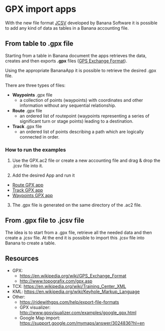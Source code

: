 # GPX import apps

With the new file format [JCSV](https://doc8.banana.ch/en/node/8400) developed by Banana Software it is possible to add any kind of data as tables in a Banana accounting file.

## From table to .gpx file
Starting from a table in Banana document the apps retrieves the data, creates and then exports **.gpx** files ([GPS Exchange Format](https://en.wikipedia.org/wiki/GPS_Exchange_Format)).

Using the appropriate BananaApp it is possible to retrieve the desired .gpx file.

There are three types of files:

 * **Waypoints** .gpx file
 	* a collection of points (waypoints) with coordinates and other information without any sequential relationship. 
 * **Route** .gpx file
 	* an ordered list of routepoint (waypoints representing a series of significant turn or stage points) leading to a destination.
 * **Track** .gpx file
 	* an ordered list of points describing a path which are logically connected in order.

### How to run the examples
1) Use the GPX.ac2 file or create a new accounting file and drag & drop the .jcsv file into it.

2) Add the desired App and run it
* [Route GPX app](https://raw.githubusercontent.com/BananaAccounting/General/master/ImportApps/GPX/from_table_to_gpx_file/Route/route_gpx.js)
* [Track GPX app](https://raw.githubusercontent.com/BananaAccounting/General/master/ImportApps/GPX/from_table_to_gpx_file/Route/track_gpx.js)
* [Waypoints GPX app](https://raw.githubusercontent.com/BananaAccounting/General/master/ImportApps/GPX/from_table_to_gpx_file/Route/waypoints_gpx.js)

3) The .gpx file is generated on the same directory of the .ac2 file.

## From .gpx file to .jcsv file
The idea is to start from a .gpx file, retrieve all the needed data and then create a .jcsv file. At the end it is possible to import this .jcsv file into Banana to create a table.

## Resources
* GPX: 
	* https://en.wikipedia.org/wiki/GPS_Exchange_Format
	* http://www.topografix.com/gpx.asp
* TCX: https://en.wikipedia.org/wiki/Training_Center_XML
* KML: https://en.wikipedia.org/wiki/Keyhole_Markup_Language
* Other: 
	* https://ridewithgps.com/help/export-file-formats
	* GPX visualizer: http://www.gpsvisualizer.com/examples/google_gpx.html
	* Google Map import: https://support.google.com/mymaps/answer/3024836?hl=en
